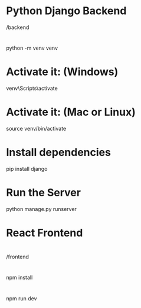 # Python Django Backend
/backend
#
python -m venv venv
#
# Activate it: (Windows)
venv\Scripts\activate
# Activate it: (Mac or Linux)
source venv/bin/activate
#
# Install dependencies
pip install django
#
# Run the Server
python manage.py runserver
#
#
# React Frontend
# 
/frontend
# 
npm install
# 
npm run dev
